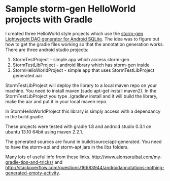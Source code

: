 # Sample storm-gen HelloWorld projects with Gradle
I created three HelloWorld style projects which use the [storm-gen Lightweight DAO generator for Android SQLite](https://code.google.com/p/storm-gen/).
The idea was to figure out how to get the gradle files working so that the annotation generation works. There are three android studio projects: 
1. StormTestProject - simple app which access storm-gen
2. StormTestLibProject - android library which has storm-gen inside
3. StormHelloWorldProject - simple app that uses StormTestLibProject generated aar

StormTestLibProject will deploy the library to a local maven repo on your machine. You need to install maven (sudo apt-get install maven2). In the StormTestLibProject you type ./gradlew install and it will build the library, make the aar and put it in your local maven repo. 

In StormHelloWorldProject this library is simply access with a dependancy in the build.gradle.

These projects were tested with gradle 1.8 and android studio 0.3.1 on ubuntu 13.10 64bit using maven 2.2.1.

The generated sources are found in build/source/apt-generated. You need to have the storm-api and storm-apt jars in the libs folders.


Many lots of useful info from these links. http://www.alonsoruibal.com/my-gradle-tips-and-tricks/ and http://stackoverflow.com/questions/16683944/androidannotations-nothing-generated-empty-activity.
